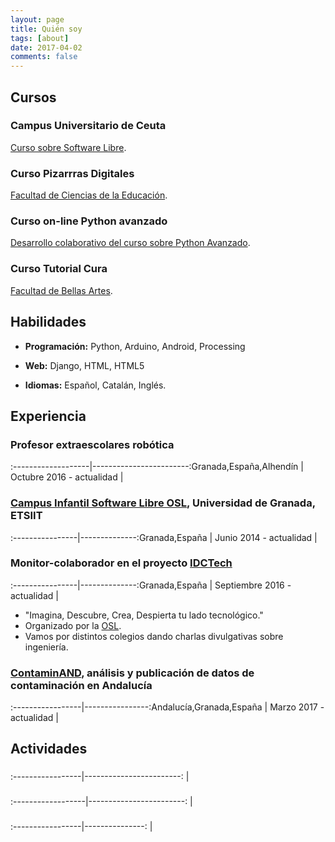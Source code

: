 ```yaml
---
layout: page
title: Quién soy
tags: [about]
date: 2017-04-02
comments: false
---
```


## Cursos

### Campus Universitario de Ceuta

<a href="https://github.com/Makova/software-libre-ceuta" target="_black">Curso sobre Software Libre</a>.

### Curso Pizarrras Digitales

<a href="https://drive.google.com/drive/search?q=pizarras%20digitales" target="_black">Facultad de Ciencias de la Educación</a>.

### Curso on-line Python avanzado

<a href="https://github.com/oslugr/curso-python-avanzado" target="_black">Desarrollo colaborativo del curso sobre Python Avanzado</a>.

### Curso Tutorial Cura

<a href="https://github.com/Makova/Tutorial-Cura" target="_black">Facultad de Bellas Artes</a>.



## Habilidades

* __Programación:__ Python, Arduino, Android, Processing

* __Web:__ Django, HTML, HTML5

* __Idiomas:__ Español, Catalán, Inglés.


## Experiencia

### Profesor extraescolares robótica
:-------------------|------------------------:Granada,España,Alhendín | Octubre 2016 - actualidad
| 

### <a href="http://osl.ugr.es/?s=campus+infantil" target="_black">Campus Infantil Software Libre OSL</a>, Universidad de Granada, ETSIIT

:----------------|--------------:Granada,España | Junio 2014 - actualidad
|


### Monitor-colaborador en el proyecto <a href="https://docs.google.com/presentation/d/1IoCfoB4SJs9Oe-HwloXEnF1ljrjDaYRVquaU6RTZjxQ/edit#slide=id.p" target="_black">IDCTech</a>

:----------------|--------------:Granada,España | Septiembre 2016 - actualidad
|


   * "Imagina, Descubre, Crea, Despierta tu lado tecnológico."
   * Organizado por la <a href="http://osl.ugr.es/" target="_black">OSL</a>.
   * Vamos por distintos colegios dando charlas divulgativas sobre ingeniería.
   
   
### <a href="https://github.com/oslugr/contaminAND" target="_black">ContaminAND</a>, análisis y publicación de datos de contaminación en Andalucía

:-----------------|----------------:Andalucía,Granada,España | Marzo 2017 - actualidad
|



## Actividades 

### 

:-----------------|------------------------:
                  | 


### 

:------------------|------------------------:
                   |

### 

:-----------------|---------------:
                  | 

